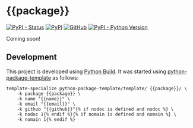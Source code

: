 # {{package}}

[![PyPI - Status](https://img.shields.io/pypi/status/{{package}})](https://pypi.org/project/{{package}}/)
[![PyPI](https://img.shields.io/pypi/v/{{package}})](https://pypi.org/project/{{package}}/)
[![GitHub](https://img.shields.io/github/license/{{github}}/{{package}})](https://github.com/{{github}}/{{package}}/blob/main/LICENSE)
[![PyPI - Python Version](https://img.shields.io/pypi/pyversions/{{package}})](https://pypi.org/project/{{package}}/)

Coming soon!


## Development

This project is developed using [Python Build](https://github.com/craigahobbs/python-build#readme). It was started
using [python-package-template](https://github.com/craigahobbs/python-package-template#readme) as follows:

```
template-specialize python-package-template/template/ {{package}}/ \
    -k package {{package}} \
    -k name "{{name}}" \
    -k email "{{email}}" \
    -k github "{{github}}"{% if nodoc is defined and nodoc %} \
    -k nodoc 1{% endif %}{% if nomain is defined and nomain %} \
    -k nomain 1{% endif %}
```
